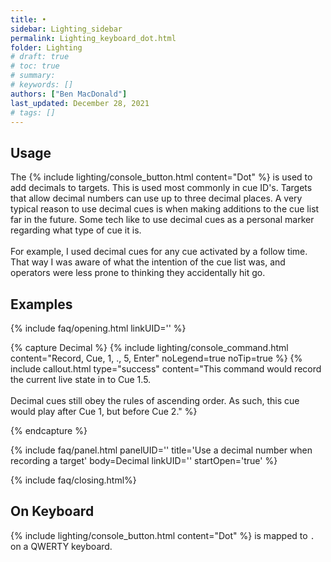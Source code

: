 ```yaml
---
title: •
sidebar: Lighting_sidebar
permalink: Lighting_keyboard_dot.html
folder: Lighting
# draft: true
# toc: true
# summary: 
# keywords: []
authors: ["Ben MacDonald"]
last_updated: December 28, 2021
# tags: []
---
```


## Usage
The {% include lighting/console_button.html content="Dot" %} is used to add decimals to targets. This is used most commonly in cue ID's. Targets that allow decimal numbers can use up to three decimal places. A very typical reason to use decimal cues is when making additions to the cue list far in the future. Some tech like to use decimal cues as a personal marker regarding what type of cue it is.<br><br>
For example, I used decimal cues for any cue activated by a follow time. That way I was aware of what the intention of the cue list was, and operators were less prone to thinking they accidentally hit go.
## Examples
<!-- Leave the linkID blank if you want to be able to open multiple sections at once.
Otherwise, only one panel can be open at a time per linkUID.
panelUID must be unique to all other faq panels on this page -->

{% include faq/opening.html linkUID='' %}

{% capture Decimal %}
{% include lighting/console_command.html content="Record, Cue, 1, ., 5, Enter" noLegend=true noTip=true %}
{% include callout.html type="success" content="This command would record the current live state in to Cue 1.5.<br><br>Decimal cues still obey the rules of ascending order. As such, this cue would play after Cue 1, but before Cue 2." %}

{% endcapture %}


{% include faq/panel.html panelUID='' title='Use a decimal number when recording a target' body=Decimal linkUID='' startOpen='true' %}

{% include faq/closing.html%}


## On Keyboard
{% include lighting/console_button.html content="Dot" %} is mapped to `.` on a QWERTY keyboard.